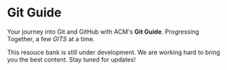 # Git Guide

Your journey into Git and GitHub with ACM's **Git Guide**. Progressing Together, a few *GITS* at a time.

This resouce bank is still under development. We are working hard to bring you the best content. Stay tuned for updates!